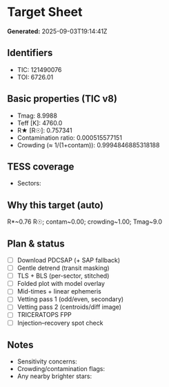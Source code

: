 # Target Sheet

**Generated:** 2025-09-03T19:14:41Z

## Identifiers
- TIC: 121490076
- TOI: 6726.01

## Basic properties (TIC v8)
- Tmag: 8.9988
- Teff [K]: 4760.0
- R★ [R☉]: 0.757341
- Contamination ratio: 0.000515577151
- Crowding (≈ 1/(1+contam)): 0.9994846885318188

## TESS coverage
- Sectors: 

## Why this target (auto)
R*~0.76 R☉; contam~0.00; crowding~1.00; Tmag~9.0

## Plan & status
- [ ] Download PDCSAP (+ SAP fallback)
- [ ] Gentle detrend (transit masking)
- [ ] TLS + BLS (per-sector, stitched)
- [ ] Folded plot with model overlay
- [ ] Mid-times + linear ephemeris
- [ ] Vetting pass 1 (odd/even, secondary)
- [ ] Vetting pass 2 (centroids/diff image)
- [ ] TRICERATOPS FPP
- [ ] Injection–recovery spot check

## Notes
- Sensitivity concerns:
- Crowding/contamination flags:
- Any nearby brighter stars:
